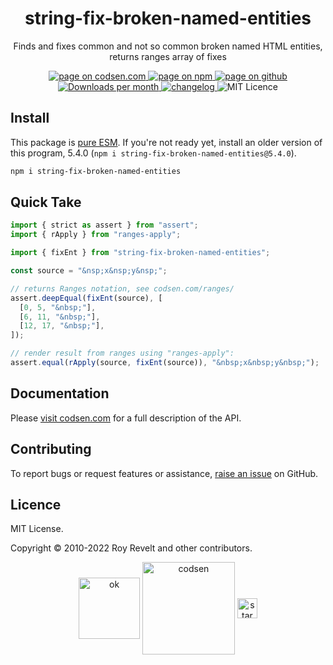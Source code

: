 <h1 align="center">string-fix-broken-named-entities</h1>

<p align="center">Finds and fixes common and not so common broken named HTML entities, returns ranges array of fixes</p>

<p align="center">
  <a href="https://codsen.com/os/string-fix-broken-named-entities" rel="nofollow noreferrer noopener">
    <img src="https://img.shields.io/badge/-codsen-blue?style=flat-square" alt="page on codsen.com">
  </a>
  <a href="https://www.npmjs.com/package/string-fix-broken-named-entities" rel="nofollow noreferrer noopener">
    <img src="https://img.shields.io/badge/-npm-blue?style=flat-square" alt="page on npm">
  </a>
  <a href="https://github.com/codsen/codsen/tree/main/packages/string-fix-broken-named-entities" rel="nofollow noreferrer noopener">
    <img src="https://img.shields.io/badge/-github-blue?style=flat-square" alt="page on github">
  </a>
  <a href="https://npmcharts.com/compare/string-fix-broken-named-entities?interval=30" rel="nofollow noreferrer noopener" target="_blank">
    <img src="https://img.shields.io/npm/dm/string-fix-broken-named-entities.svg?style=flat-square" alt="Downloads per month">
  </a>
  <a href="https://codsen.com/os/string-fix-broken-named-entities/changelog" rel="nofollow noreferrer noopener">
    <img src="https://img.shields.io/badge/changelog-here-brightgreen?style=flat-square" alt="changelog">
  </a>
  <img src="https://img.shields.io/badge/licence-MIT-brightgreen.svg?style=flat-square" alt="MIT Licence">
</p>

## Install

This package is [pure ESM](https://gist.github.com/sindresorhus/a39789f98801d908bbc7ff3ecc99d99c). If you're not ready yet, install an older version of this program, 5.4.0 (`npm i string-fix-broken-named-entities@5.4.0`).

```bash
npm i string-fix-broken-named-entities
```

## Quick Take

```js
import { strict as assert } from "assert";
import { rApply } from "ranges-apply";

import { fixEnt } from "string-fix-broken-named-entities";

const source = "&nsp;x&nsp;y&nsp;";

// returns Ranges notation, see codsen.com/ranges/
assert.deepEqual(fixEnt(source), [
  [0, 5, "&nbsp;"],
  [6, 11, "&nbsp;"],
  [12, 17, "&nbsp;"],
]);

// render result from ranges using "ranges-apply":
assert.equal(rApply(source, fixEnt(source)), "&nbsp;x&nbsp;y&nbsp;");
```

## Documentation

Please [visit codsen.com](https://codsen.com/os/string-fix-broken-named-entities/) for a full description of the API.

## Contributing

To report bugs or request features or assistance, [raise an issue](https://github.com/codsen/codsen/issues/new/choose) on GitHub.

## Licence

MIT License.

Copyright © 2010-2022 Roy Revelt and other contributors.

<p align="center"><img src="https://codsen.com/images/png-codsen-ok.png" width="98" alt="ok" align="center"> <img src="https://codsen.com/images/png-codsen-1.png" width="148" alt="codsen" align="center"> <img src="https://codsen.com/images/png-codsen-star-small.png" width="32" alt="star" align="center"></p>
